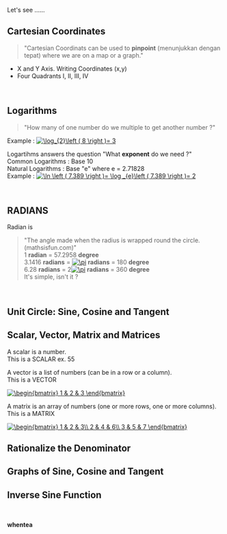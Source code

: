 Let's see ......

## Cartesian Coordinates

> "Cartesian Coordinats can be used to **pinpoint** (menunjukkan dengan tepat) where we are on a map or a graph."  
* X and Y Axis. Writing Coordinates (x,y)  
* Four Quadrants I, II, III, IV  
<br/>

## Logarithms

> "How many of one number do we multiple to get another number ?"

Example : <a href="https://www.codecogs.com/eqnedit.php?latex=\log_{2}\left&space;(&space;8&space;\right&space;)=&space;3" target="_blank"><img src="https://latex.codecogs.com/gif.latex?\log_{2}\left&space;(&space;8&space;\right&space;)=&space;3" title="\log_{2}\left ( 8 \right )= 3" /></a>

Logartihms answers the question "What **exponent** do we need ?"  
Common Logarithms : Base 10  
Natural Logarithms : Base "e" where e = 2.71828  
Example : <a href="https://www.codecogs.com/eqnedit.php?latex=\ln&space;\left&space;(&space;7.389&space;\right&space;)=&space;\log&space;_{e}\left&space;(&space;7.389&space;\right&space;)=&space;2" target="_blank"><img src="https://latex.codecogs.com/gif.latex?\ln&space;\left&space;(&space;7.389&space;\right&space;)=&space;\log&space;_{e}\left&space;(&space;7.389&space;\right&space;)=&space;2" title="\ln \left ( 7.389 \right )= \log _{e}\left ( 7.389 \right )= 2" /></a>  

<br/>

## RADIANS

Radian is
> "The angle made when the radius is wrapped round the circle. (mathsisfun.com)"  
1 **radian** = 57.2958 **degree**  
3.1416 **radians** = <a href="https://www.codecogs.com/eqnedit.php?latex=\pi" target="_blank"><img src="https://latex.codecogs.com/gif.latex?\pi" title="\pi" /></a> **radians** = 180 **degree**  
6.28 **radians** = 2<a href="https://www.codecogs.com/eqnedit.php?latex=\pi" target="_blank"><img src="https://latex.codecogs.com/gif.latex?\pi" title="\pi" /></a> **radians** = 360 **degree**  
It's simple, isn't it ?
<br/>

## Unit Circle: Sine, Cosine and Tangent

## Scalar, Vector, Matrix and Matrices

A scalar is a number.  
This is a SCALAR ex. 55  
  
A vector is a list of numbers (can be in a row or a column).  
This is a VECTOR

<a href="https://www.codecogs.com/eqnedit.php?latex=\begin{bmatrix}&space;1&space;&&space;2&space;&&space;3&space;\end{bmatrix}" target="_blank"><img src="https://latex.codecogs.com/gif.latex?\begin{bmatrix}&space;1&space;&&space;2&space;&&space;3&space;\end{bmatrix}" title="\begin{bmatrix} 1 & 2 & 3 \end{bmatrix}" /></a>

A matrix is an array of numbers (one or more rows, one or more columns).  
This is a MATRIX

<a href="https://www.codecogs.com/eqnedit.php?latex=\begin{bmatrix}&space;1&space;&&space;2&space;&&space;3\\&space;2&space;&&space;4&space;&&space;6\\&space;3&space;&&space;5&space;&&space;7&space;\end{bmatrix}" target="_blank"><img src="https://latex.codecogs.com/gif.latex?\begin{bmatrix}&space;1&space;&&space;2&space;&&space;3\\&space;2&space;&&space;4&space;&&space;6\\&space;3&space;&&space;5&space;&&space;7&space;\end{bmatrix}" title="\begin{bmatrix} 1 & 2 & 3\\ 2 & 4 & 6\\ 3 & 5 & 7 \end{bmatrix}" /></a>  

## Rationalize the Denominator

## Graphs of Sine, Cosine and Tangent

## Inverse Sine Function

<br/>

  
**whentea**
